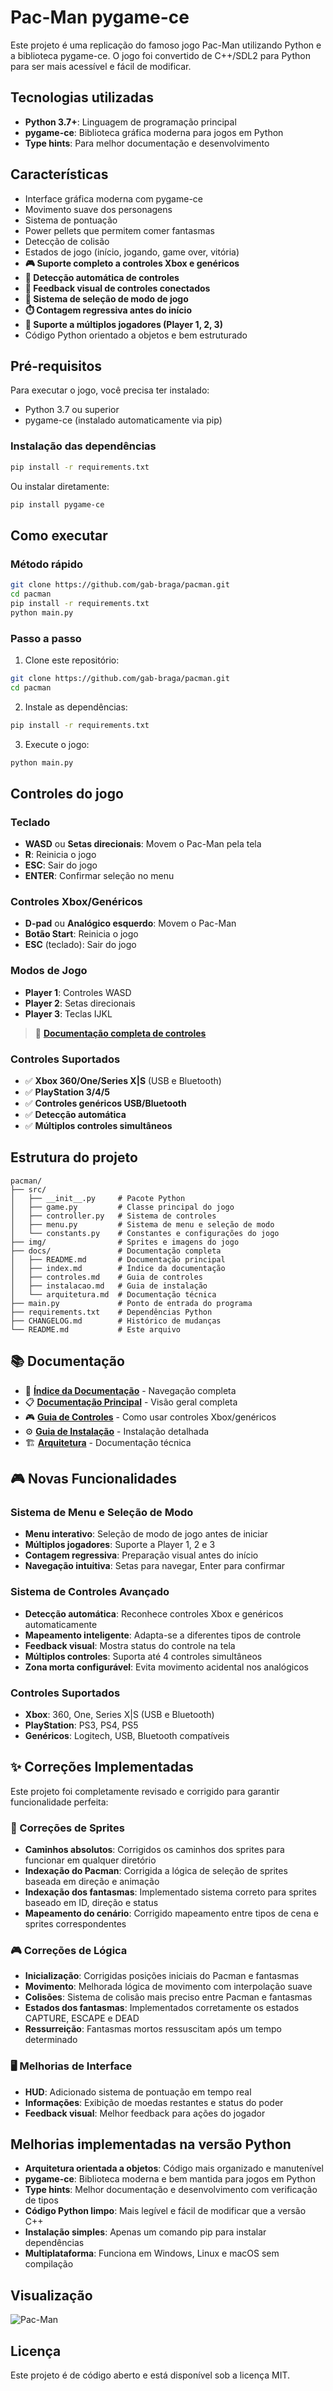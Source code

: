# Pac-Man pygame-ce

Este projeto é uma replicação do famoso jogo Pac-Man utilizando Python e a biblioteca pygame-ce.
O jogo foi convertido de C++/SDL2 para Python para ser mais acessível e fácil de modificar.

## Tecnologias utilizadas

* **Python 3.7+**: Linguagem de programação principal
* **pygame-ce**: Biblioteca gráfica moderna para jogos em Python
* **Type hints**: Para melhor documentação e desenvolvimento

## Características

* Interface gráfica moderna com pygame-ce
* Movimento suave dos personagens
* Sistema de pontuação
* Power pellets que permitem comer fantasmas
* Detecção de colisão
* Estados de jogo (início, jogando, game over, vitória)
* **🎮 Suporte completo a controles Xbox e genéricos**
* **🔧 Detecção automática de controles**
* **📱 Feedback visual de controles conectados**
* **🎯 Sistema de seleção de modo de jogo**
* **⏱️ Contagem regressiva antes do início**
* **👥 Suporte a múltiplos jogadores (Player 1, 2, 3)**
* Código Python orientado a objetos e bem estruturado

## Pré-requisitos

Para executar o jogo, você precisa ter instalado:

* Python 3.7 ou superior
* pygame-ce (instalado automaticamente via pip)

### Instalação das dependências

```bash
pip install -r requirements.txt
```

Ou instalar diretamente:

```bash
pip install pygame-ce
```

## Como executar

### Método rápido
```bash
git clone https://github.com/gab-braga/pacman.git
cd pacman
pip install -r requirements.txt
python main.py
```

### Passo a passo

1. Clone este repositório:
```bash
git clone https://github.com/gab-braga/pacman.git
cd pacman
```

2. Instale as dependências:
```bash
pip install -r requirements.txt
```

3. Execute o jogo:
```bash
python main.py
```

## Controles do jogo

### Teclado
* **WASD** ou **Setas direcionais**: Movem o Pac-Man pela tela
* **R**: Reinicia o jogo
* **ESC**: Sair do jogo
* **ENTER**: Confirmar seleção no menu

### Controles Xbox/Genéricos
* **D-pad** ou **Analógico esquerdo**: Movem o Pac-Man
* **Botão Start**: Reinicia o jogo
* **ESC** (teclado): Sair do jogo

### Modos de Jogo
* **Player 1**: Controles WASD
* **Player 2**: Setas direcionais
* **Player 3**: Teclas IJKL

> 📖 **[Documentação completa de controles](docs/controles.md)**

### Controles Suportados
- ✅ **Xbox 360/One/Series X|S** (USB e Bluetooth)
- ✅ **PlayStation 3/4/5**
- ✅ **Controles genéricos USB/Bluetooth**
- ✅ **Detecção automática**
- ✅ **Múltiplos controles simultâneos**

## Estrutura do projeto

```
pacman/
├── src/
│   ├── __init__.py     # Pacote Python
│   ├── game.py         # Classe principal do jogo
│   ├── controller.py   # Sistema de controles
│   ├── menu.py         # Sistema de menu e seleção de modo
│   └── constants.py    # Constantes e configurações do jogo
├── img/                # Sprites e imagens do jogo
├── docs/               # Documentação completa
│   ├── README.md       # Documentação principal
│   ├── index.md        # Índice da documentação
│   ├── controles.md    # Guia de controles
│   ├── instalacao.md   # Guia de instalação
│   └── arquitetura.md  # Documentação técnica
├── main.py             # Ponto de entrada do programa
├── requirements.txt    # Dependências Python
├── CHANGELOG.md        # Histórico de mudanças
└── README.md           # Este arquivo
```

## 📚 Documentação

- 📖 **[Índice da Documentação](docs/index.md)** - Navegação completa
- 📋 **[Documentação Principal](docs/README.md)** - Visão geral completa
- 🎮 **[Guia de Controles](docs/controles.md)** - Como usar controles Xbox/genéricos
- ⚙️ **[Guia de Instalação](docs/instalacao.md)** - Instalação detalhada
- 🏗️ **[Arquitetura](docs/arquitetura.md)** - Documentação técnica

## 🎮 Novas Funcionalidades

### Sistema de Menu e Seleção de Modo
* **Menu interativo**: Seleção de modo de jogo antes de iniciar
* **Múltiplos jogadores**: Suporte a Player 1, 2 e 3
* **Contagem regressiva**: Preparação visual antes do início
* **Navegação intuitiva**: Setas para navegar, Enter para confirmar

### Sistema de Controles Avançado
* **Detecção automática**: Reconhece controles Xbox e genéricos automaticamente
* **Mapeamento inteligente**: Adapta-se a diferentes tipos de controle
* **Feedback visual**: Mostra status do controle na tela
* **Múltiplos controles**: Suporta até 4 controles simultâneos
* **Zona morta configurável**: Evita movimento acidental nos analógicos

### Controles Suportados
- **Xbox**: 360, One, Series X|S (USB e Bluetooth)
- **PlayStation**: PS3, PS4, PS5
- **Genéricos**: Logitech, USB, Bluetooth compatíveis

## ✨ Correções Implementadas

Este projeto foi completamente revisado e corrigido para garantir funcionalidade perfeita:

### 🔧 Correções de Sprites
* **Caminhos absolutos**: Corrigidos os caminhos dos sprites para funcionar em qualquer diretório
* **Indexação do Pacman**: Corrigida a lógica de seleção de sprites baseada em direção e animação
* **Indexação dos fantasmas**: Implementado sistema correto para sprites baseado em ID, direção e status
* **Mapeamento do cenário**: Corrigido mapeamento entre tipos de cena e sprites correspondentes

### 🎮 Correções de Lógica
* **Inicialização**: Corrigidas posições iniciais do Pacman e fantasmas
* **Movimento**: Melhorada lógica de movimento com interpolação suave
* **Colisões**: Sistema de colisão mais preciso entre Pacman e fantasmas
* **Estados dos fantasmas**: Implementados corretamente os estados CAPTURE, ESCAPE e DEAD
* **Ressurreição**: Fantasmas mortos ressuscitam após um tempo determinado

### 🖥️ Melhorias de Interface
* **HUD**: Adicionado sistema de pontuação em tempo real
* **Informações**: Exibição de moedas restantes e status do poder
* **Feedback visual**: Melhor feedback para ações do jogador

## Melhorias implementadas na versão Python

* **Arquitetura orientada a objetos**: Código mais organizado e manutenível
* **pygame-ce**: Biblioteca moderna e bem mantida para jogos em Python
* **Type hints**: Melhor documentação e desenvolvimento com verificação de tipos
* **Código Python limpo**: Mais legível e fácil de modificar que a versão C++
* **Instalação simples**: Apenas um comando pip para instalar dependências
* **Multiplataforma**: Funciona em Windows, Linux e macOS sem compilação

## Visualização

![Pac-Man](https://github.com/gab-braga/pacman/blob/master/pacman.gif)

## Licença

Este projeto é de código aberto e está disponível sob a licença MIT.